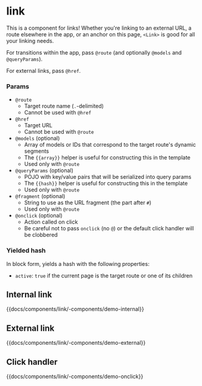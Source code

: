 # link

This is a component for links! Whether you're linking to an external URL, a
route elsewhere in the app, or an anchor on this page, `<Link>` is
good for all your linking needs.

For transitions within the app, pass `@route` (and optionally `@models` and `@queryParams`).

For external links, pass `@href`.

### Params
* `@route`
    * Target route name (`.`-delimited)
    * Cannot be used with `@href`
* `@href`
    * Target URL
    * Cannot be used with `@route`
* `@models` (optional)
    * Array of models or IDs that correspond to the target route's dynamic segments
    * The `{{array}}` helper is useful for constructing this in the template
    * Used only with `@route`
* `@queryParams` (optional)
    * POJO with key/value pairs that will be serialized into query params
    * The `{{hash}}` helper is useful for constructing this in the template
    * Used only with `@route`
* `@fragment` (optional)
    * String to use as the URL fragment (the part after `#`)
    * Used only with `@route`
* `@onclick` (optional)
    * Action called on click
    * Be careful not to pass `onclick` (no `@`) or the default click handler will be clobbered

### Yielded hash
In block form, yields a hash with the following properties:
* `active`: `true` if the current page is the target route or one of its children

## Internal link
{{docs/components/link/-components/demo-internal}}

## External link
{{docs/components/link/-components/demo-external}}

## Click handler
{{docs/components/link/-components/demo-onclick}}
